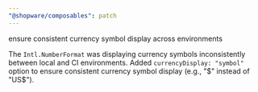 ```yaml
---
"@shopware/composables": patch
---
```


ensure consistent currency symbol display across environments

The `Intl.NumberFormat` was displaying currency symbols inconsistently between local and CI environments. Added `currencyDisplay: "symbol"` option to ensure consistent currency symbol display (e.g., "$" instead of "US$").
